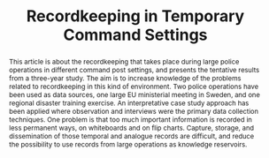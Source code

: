 ---
abstract: This article is about the recordkeeping that takes place during large police
  operations in different command post settings, and presents the tentative results
  from a three-year study. The aim is to increase knowledge of the problems related
  to recordkeeping in this kind of environment. Two police operations have been used
  as data sources, one large EU ministerial meeting in Sweden, and one regional disaster
  training exercise. An interpretative case study approach has been applied where
  observation and interviews were the primary data collection techniques. One problem
  is that too much important information is recorded in less permanent ways, on whiteboards
  and on flip charts. Capture, storage, and dissemination of those temporal and analogue
  records are difficult, and reduce the possibility to use records from large operations
  as knowledge reservoirs.
creators:
- Borglund, Erik A.M.
date: null
document_url: https://services.phaidra.univie.ac.at/api/object/o:294249/download
grand_parent: iPRES
institutions: []
keywords:
- singapore
- knowledge management
- preservation
- police operation
- recordkeeping
landing_page_url: https://phaidra.univie.ac.at/o:294249
language: eng
layout: publication
license: CC BY-SA 3.0 AT
notes_url: null
parent: iPRES 2011
presentation_url: null
publication_type: paper
size: 539863
source_name: iPRES
title: Recordkeeping in Temporary Command Settings
year: 2011
---